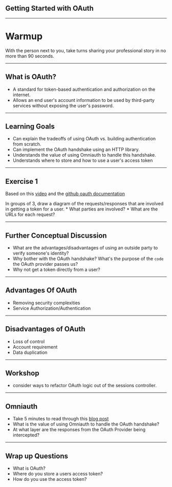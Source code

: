 ## Getting Started with OAuth

---

# Warmup
With the person next to you, take turns sharing your professional story in no more than 90 seconds.

---

## What is OAuth?
* A standard for token-based authentication and authorization on the internet.
* Allows an end user's account information to be used by third-party services without exposing the user's password.

---

## Learning Goals
* Can explain the tradeoffs of using OAuth vs. building authentication from scratch.
* Can implement the OAuth handshake using an HTTP library.
* Understands the value of using Omniauth to handle this handshake.
* Understands where to store and how to use a user's access token

---

## Exercise 1
Based on this [video](https://www.youtube.com/watch?v=tFYrq3d54Dc) and the [github oauth documentation](https://developer.github.com/apps/building-oauth-apps/authorizing-oauth-apps/#web-application-flow)

In groups of 3, draw a diagram of the requests/responses that are involved in getting a token for a user.
    * What parties are involved?
    * What are the URLs for each request?

---

## Further Conceptual Discussion
* What are the advantages/disadvantages of using an outside party to verify someone's identity?
* Why bother with the OAuth handshake? What's the purpose of the `code` the OAuth provider passes us?
* Why not get a token directly from a user?

---

## Advantages Of OAuth
* Removing security complexities
* Service Authorization/Authentication

---

## Disadvantages of OAuth
* Loss of control
* Account requirement
* Data duplication

---

## Workshop
* consider ways to refactor OAuth logic out of the sessions controller.

---

## Omniauth
* Take 5 minutes to read through this [blog post](https://medium.com/@ali_schlereth/omniauth-is-not-a-scary-monster-a23b21c4f739)
* What is the value of using Omniauth to handle the OAuth handshake?
* At what layer are the responses from the OAuth Provider being intercepted?

---

## Wrap up Questions
* What is OAuth?
* Where do you store a users access token?
* How do you use the access token?
